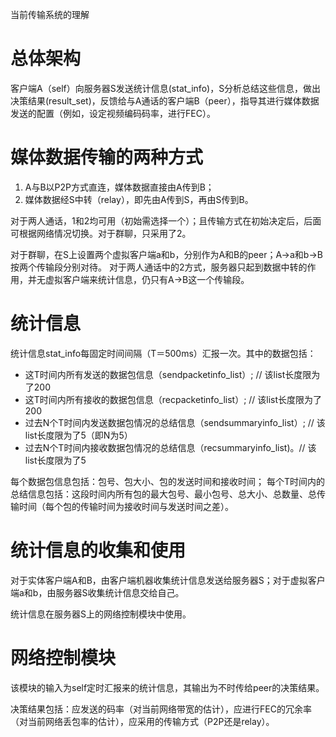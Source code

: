 当前传输系统的理解

# 总体架构

客户端A（self）向服务器S发送统计信息(stat_info)，S分析总结这些信息，做出决策结果(result_set)，反馈给与A通话的客户端B（peer），指导其进行媒体数据发送的配置（例如，设定视频编码码率，进行FEC）。

# 媒体数据传输的两种方式

1. A与B以P2P方式直连，媒体数据直接由A传到B；
2. 媒体数据经S中转（relay），即先由A传到S，再由S传到B。

对于两人通话，1和2均可用（初始需选择一个）；且传输方式在初始决定后，后面可根据网络情况切换。对于群聊，只采用了2。

对于群聊，在S上设置两个虚拟客户端a和b，分别作为A和B的peer；A->a和b->B按两个传输段分别对待。
对于两人通话中的2方式，服务器只起到数据中转的作用，并无虚拟客户端来统计信息，仍只有A->B这一个传输段。

# 统计信息

统计信息stat_info每固定时间间隔（T＝500ms）汇报一次。其中的数据包括：

- 这T时间内所有发送的数据包信息（sendpacketinfo_list）; // 该list长度限为了200
- 这T时间内所有接收的数据包信息（recpacketinfo_list）; // 该list长度限为了200
- 过去N个T时间内发送数据包情况的总结信息（sendsummaryinfo_list）; // 该list长度限为了5（即N为5）
- 过去N个T时间内接收数据包情况的总结信息（recsummaryinfo_list)。// 该list长度限为了5

每个数据包信息包括：包号、包大小、包的发送时间和接收时间；
每个T时间内的总结信息包括：这段时间内所有包的最大包号、最小包号、总大小、总数量、总传输时间（每个包的传输时间为接收时间与发送时间之差）。

# 统计信息的收集和使用

对于实体客户端A和B，由客户端机器收集统计信息发送给服务器S；对于虚拟客户端a和b，由服务器S收集统计信息交给自己。

统计信息在服务器S上的网络控制模块中使用。

# 网络控制模块

该模块的输入为self定时汇报来的统计信息，其输出为不时传给peer的决策结果。

决策结果包括：应发送的码率（对当前网络带宽的估计），应进行FEC的冗余率（对当前网络丢包率的估计），应采用的传输方式（P2P还是relay）。